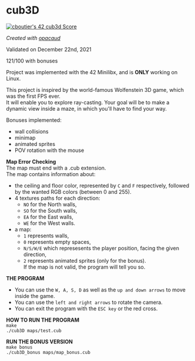 # cub3D

[![cboutier's 42 cub3d Score](https://badge42.vercel.app/api/v2/cl1f9y1k8000609jsc4a29jay/project/2431470)](https://github.com/JaeSeoKim/badge42)

*Created with [opacaud](https://github.com/opacaud)*  

Validated on December 22nd, 2021

121/100 with bonuses

Project was implemented with the 42 Minilibx, and is **ONLY** working on Linux.

This project is inspired by the world-famous Wolfenstein 3D game, which was the first FPS ever.  
It will enable you to explore ray-casting. Your goal will be to make a dynamic view inside a maze, in which you'll have to find your way.

Bonuses implemented:  
- wall collisions
- minimap
- animated sprites
- POV rotation with the mouse

**Map Error Checking**  
The map must end with a .cub extension.  
The map contains information about:  
- the ceiling and floor color, represented by `C` and `F` respectively, followed by the wanted RGB colors (between 0 and 255).  
- 4 textures paths for each direction:  
    - `NO` for the North walls,  
    - `SO` for the South walls,  
    - `EA` for the East walls,  
    - `WE` for the West walls.  
- a map:
    - `1` represents walls,  
    - `0` represents empty spaces,  
    - `N/S/W/E` which represesents the player position, facing the given direction,  
    - `2` represents animated sprites (only for the bonus).  
If the map is not valid, the program will tell you so.  

**THE PROGRAM**  
- You can use the `W, A, S, D` as well as the `up and down arrows` to move inside the game.  
- You can use the `left and right arrows` to rotate the camera.  
- You can exit the program with the `ESC key` or the red cross.   

**HOW TO RUN THE PROGRAM**   
`make`  
`./cub3D maps/test.cub`  

**RUN THE BONUS VERSION**  
`make bonus`  
`./cub3D_bonus maps/map_bonus.cub`
